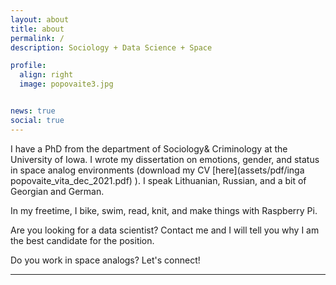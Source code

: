 ```yaml
---
layout: about
title: about
permalink: /
description: Sociology + Data Science + Space 

profile:
  align: right
  image: popovaite3.jpg


news: true
social: true
---
```


I have a PhD from the department of Sociology& Criminology at the  University of Iowa. I wrote my dissertation on emotions, gender, and status in space analog environments (download my CV [here](assets/pdf/inga popovaite_vita_dec_2021.pdf) ). I speak Lithuanian, Russian, and a bit of Georgian and German.  

In my freetime, I bike, swim, read, knit, and make things with Raspberry Pi.   

Are you looking for a data scientist? Contact me and I will tell you why I am the best candidate for the position. 

Do you work in space analogs? Let's connect! 

  
***

